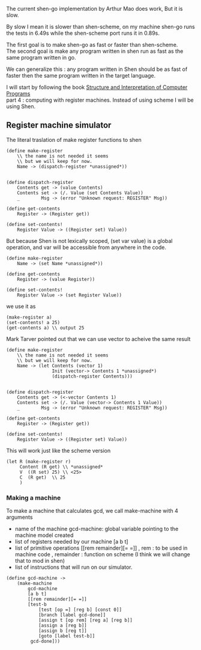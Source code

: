 The current shen-go implementation by Arthur Mao does work, But it is slow.

By slow I mean it is slower than shen-scheme, on my machine shen-go runs the tests
in 6.49s while the shen-scheme port runs it in 0.89s.

The first goal is to make shen-go as fast or faster than shen-scheme.\
The second goal is make any program written in shen run as fast as the same
program written in go.

We can generalize this : any program written in Shen should be as fast of faster
then the same program written in the target language.

I will start by following the book [Structure and Interpretation of Computer Programs](https://web.mit.edu/6.001/6.037/sicp.pdf)\
part 4 : computing with register machines. Instead of using scheme I will be using Shen.

## Register machine simulator

The literal traslation of make register functions to shen 
```shen
(define make-register
    \\ the name is not needed it seems
    \\ but we will keep for now.
    Name -> (dispatch-register *unassigned*))


(define dispatch-register
    Contents get -> (value Contents)
    Contents set -> (/. Value (set Contents Value))
    _        Msg -> (error "Unknown request: REGISTER" Msg))

(define get-contents 
    Register -> (Register get))

(define set-contents!
    Register Value -> ((Register set) Value))
```

But because Shen is not lexically scoped, (set var value) is a global operation,
and var will be accessible from anywhere in the code.

```shen
(define make-register
    Name -> (set Name *unassigned*))

(define get-contents 
    Register -> (value Register))

(define set-contents!
    Register Value -> (set Register Value))
```

we use it as 
```shen
(make-register a)
(set-contents! a 25)
(get-contents a) \\ output 25
```

Mark Tarver pointed out that we can use vector to acheive the same result

```shen
(define make-register
    \\ the name is not needed it seems
    \\ but we will keep for now.
    Name -> (let Contents (vector 1)
                 Init (vector-> Contents 1 *unassigned*)
                 (dispatch-register Contents)))


(define dispatch-register
    Contents get -> (<-vector Contents 1)
    Contents set -> (/. Value (vector-> Contents 1 Value))
    _        Msg -> (error "Unknown request: REGISTER" Msg))

(define get-contents 
    Register -> (Register get))

(define set-contents!
    Register Value -> ((Register set) Value))
```

This will work just like the scheme version
```shen
(let R (make-register r)
     Content (R get) \\ *unassigned*
     V  ((R set) 25) \\ <25>
     C  (R get)  \\ 25
     )
```

### Making a machine
To make a machine that calculates gcd, we call make-machine with 4 arguments
- name of the machine gcd-machine: global variable pointing to the machine model created
- list of registers needed by our machine  [a b t]
- list of primitive operations [[rem remainder][= =]] , rem : to be used in machine code , remainder : function on scheme (I think we will change that to mod in shen)
- list of instructions that will run on our simulator.

```shen
(define gcd-machine ->
    (make-machine
        gcd-machine
        [a b t]
        [[rem remainder][= =]]
        [test-b 
            [test [op =] [reg b] [const 0]] 
            [branch [label gcd-done]] 
            [assign t [op rem] [reg a] [reg b]] 
            [assign a [reg b]] 
            [assign b [reg t]] 
            [goto [label test-b]] 
         gcd-done]))
```


